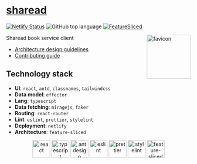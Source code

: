 # [sharead](https://dev-sharead.netlify.app)

[![Netlify Status](https://api.netlify.com/api/v1/badges/a6de8db0-95f2-45c6-bfa1-03d75ad93b21/deploy-status)](https://app.netlify.com/sites/dev-sharead/deploys)
![GitHub top language](https://img.shields.io/github/languages/top/select-name/sharead-frontend)
[![FeatureSliced](https://img.shields.io/badge/Powered%20by-%F0%9F%8D%B0%20Feature%20Sliced-%235c9cb5)](https://feature-sliced.design/)

<img alt="favicon" src="https://avatars.githubusercontent.com/u/79259044?s=140&u=0f3f9724ad109ab3dde2a90b9391493062a5444a&v=4" height=120 align="right" />

Sharead book service client

- [Architecture design guidelines](https://feature-sliced.design/)
- [Contributing guide](CONTRIBUTING.md)

## Technology stack

- **UI**: `react`, `antd`, `classnames`, `tailwindcss`
- **Data model**: `effector`
- **Lang**: `typescript`
- **Data fetching**: `miragejs`, `faker`
- **Routing**: `react-router`
- **Lint**: `eslint`, `prettier`, `stylelint`
- **Deployment**: `netlify`
- **Architecture**: `feature-sliced`

<div align="center">
<img title="react" alt="react" height=48 src="https://cdn.auth0.com/blog/react-js/react.png"/>
<img title="typescript" alt="typescript" height=48 src="https://raw.githubusercontent.com/remojansen/logo.ts/master/ts.png"/>
<img title="antdesign" alt="antdesign" height=48 src="https://gw.alipayobjects.com/zos/rmsportal/KDpgvguMpGfqaHPjicRK.svg"/>
<img title="eslint" alt="eslint" height=48 src="https://d33wubrfki0l68.cloudfront.net/204482ca413433c80cd14fe369e2181dd97a2a40/092e2/assets/img/logo.svg"/>
<img title="prettier" alt="prettier" height=48 src="https://prettier.io/icon.png"/>
<img title="stylelint" alt="stylelint" height=48 src="https://camo.githubusercontent.com/aa04feafbd080140cd834905cf171ccf7b06fc5f1f1ae07ce9879218165312d1/68747470733a2f2f63646e2e776f726c64766563746f726c6f676f2e636f6d2f6c6f676f732f7374796c656c696e742e737667"/>
<img title="feature-sliced" alt="feature-sliced" height=48 src="https://avatars.githubusercontent.com/u/60469024?s=200&v=4"/>
</div>

